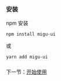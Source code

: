 ### 安装

npm 安装

```
npm install migu-ui
```

或

```
yarn add migu-ui
```

###

下一节：[开始使用](#/doc/get-started)